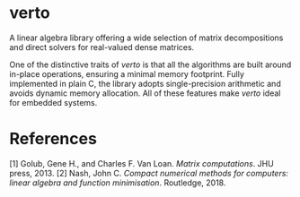 # verto
A linear algebra library offering a wide selection of matrix decompositions and direct solvers for real-valued dense matrices.

One of the distinctive traits of *verto* is that all the algorithms are built around in-place operations, ensuring a minimal memory footprint. Fully implemented in plain C, the library adopts single-precision arithmetic and avoids dynamic memory allocation. All of these features make *verto* ideal for embedded systems.

# References
[1] Golub, Gene H., and Charles F. Van Loan. *Matrix computations*. JHU press, 2013.
[2] Nash, John C. *Compact numerical methods for computers: linear algebra and function minimisation*. Routledge, 2018.
